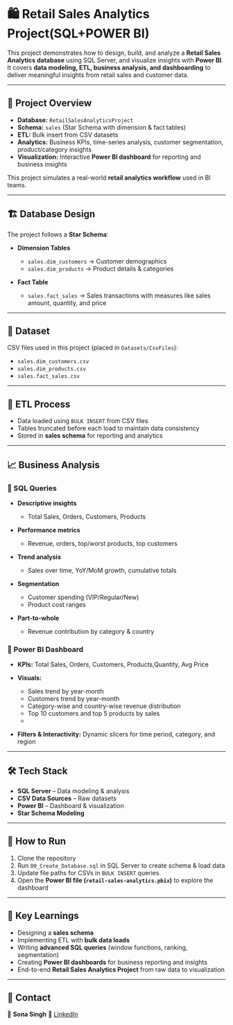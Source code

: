# 🛍️ Retail Sales Analytics Project(SQL+POWER BI)

This project demonstrates how to design, build, and analyze a **Retail Sales Analytics database** using SQL Server, and visualize insights with **Power BI**.
It covers **data modeling, ETL, business analysis, and dashboarding** to deliver meaningful insights from retail sales and customer data.

---

## 🚀 Project Overview

* **Database:** `RetailSalesAnalyticsProject`
* **Schema:** `sales` (Star Schema with dimension & fact tables)
* **ETL:** Bulk insert from CSV datasets
* **Analytics:** Business KPIs, time-series analysis, customer segmentation, product/category insights
* **Visualization:** Interactive **Power BI dashboard** for reporting and business insights

This project simulates a real-world **retail analytics workflow** used in BI teams.

---

## 🏗️ Database Design

The project follows a **Star Schema**:

* **Dimension Tables**

  * `sales.dim_customers` → Customer demographics
  * `sales.dim_products` → Product details & categories

* **Fact Table**

  * `sales.fact_sales` → Sales transactions with measures like sales amount, quantity, and price

---

## 📂 Dataset

CSV files used in this project (placed in `Datasets/CsvFiles`):

* `sales.dim_customers.csv`
* `sales.dim_products.csv`
* `sales.fact_sales.csv`

---

## 🔄 ETL Process

* Data loaded using `BULK INSERT` from CSV files
* Tables truncated before each load to maintain data consistency
* Stored in **sales schema** for reporting and analytics

---

## 📈 Business Analysis

### 🔹 SQL Queries

* **Descriptive insights**

  * Total Sales, Orders, Customers, Products

* **Performance metrics**

  * Revenue, orders, top/worst products, top customers

* **Trend analysis**

  * Sales over time, YoY/MoM growth, cumulative totals

* **Segmentation**

  * Customer spending (VIP/Regular/New)
  * Product cost ranges

* **Part-to-whole**

  * Revenue contribution by category & country

### 🔹 Power BI Dashboard

* **KPIs:** Total Sales, Orders, Customers, Products,Quantity, Avg Price
* **Visuals:**

  * Sales trend by year-month
  * Customers trend by year-month
  * Category-wise and country-wise revenue distribution
  * Top 10 customers and top 5 products by sales
  * 
* **Filters & Interactivity:** Dynamic slicers for time period, category, and region

---

## 🛠️ Tech Stack

* **SQL Server** – Data modeling & analysis
* **CSV Data Sources** – Raw datasets
* **Power BI** – Dashboard & visualization
* **Star Schema Modeling**

---

## 📌 How to Run

1. Clone the repository
2. Run `00_Create_Database.sql` in SQL Server to create schema & load data
3. Update file paths for CSVs in `BULK INSERT` queries.
4. Open the **Power BI file (`retail-sales-analytics.pbix`)** to explore the dashboard

---

## 📜 Key Learnings

* Designing a **sales schema**
* Implementing ETL with **bulk data loads**
* Writing **advanced SQL queries** (window functions, ranking, segmentation)
* Creating **Power BI dashboards** for business reporting and insights
* End-to-end **Retail Sales Analytics Project** from raw data to visualization

---

## 📧 Contact

👤 **Sona Singh**
📩 [LinkedIn](#) 
